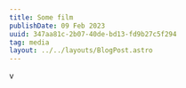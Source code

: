 ```yaml
---
title: Some film
publishDate: 09 Feb 2023
uuid: 347aa81c-2b07-40de-bd13-fd9b27c5f294
tag: media
layout: ../../layouts/BlogPost.astro
---
```

v